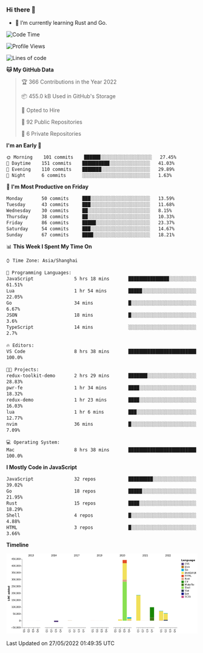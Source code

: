 ### Hi there 👋

- 🌱 I’m currently learning Rust and Go.

<!--START_SECTION:waka-->
![Code Time](http://img.shields.io/badge/Code%20Time-388%20hrs%2020%20mins-blue)

![Profile Views](http://img.shields.io/badge/Profile%20Views-1-blue)

![Lines of code](https://img.shields.io/badge/From%20Hello%20World%20I%27ve%20Written-884%20Thousand%20lines%20of%20code-blue)

**🐱 My GitHub Data** 

> 🏆 366 Contributions in the Year 2022
 > 
> 📦 455.0 kB Used in GitHub's Storage 
 > 
> 💼 Opted to Hire
 > 
> 📜 92 Public Repositories 
 > 
> 🔑 6 Private Repositories  
 > 
**I'm an Early 🐤** 

```text
🌞 Morning    101 commits    ██████░░░░░░░░░░░░░░░░░░░   27.45% 
🌆 Daytime    151 commits    ██████████░░░░░░░░░░░░░░░   41.03% 
🌃 Evening    110 commits    ███████░░░░░░░░░░░░░░░░░░   29.89% 
🌙 Night      6 commits      ░░░░░░░░░░░░░░░░░░░░░░░░░   1.63%

```
📅 **I'm Most Productive on Friday** 

```text
Monday       50 commits     ███░░░░░░░░░░░░░░░░░░░░░░   13.59% 
Tuesday      43 commits     ███░░░░░░░░░░░░░░░░░░░░░░   11.68% 
Wednesday    30 commits     ██░░░░░░░░░░░░░░░░░░░░░░░   8.15% 
Thursday     38 commits     ██░░░░░░░░░░░░░░░░░░░░░░░   10.33% 
Friday       86 commits     █████░░░░░░░░░░░░░░░░░░░░   23.37% 
Saturday     54 commits     ███░░░░░░░░░░░░░░░░░░░░░░   14.67% 
Sunday       67 commits     ████░░░░░░░░░░░░░░░░░░░░░   18.21%

```


📊 **This Week I Spent My Time On** 

```text
⌚︎ Time Zone: Asia/Shanghai

💬 Programming Languages: 
JavaScript               5 hrs 18 mins       ███████████████░░░░░░░░░░   61.51% 
Lua                      1 hr 54 mins        █████░░░░░░░░░░░░░░░░░░░░   22.05% 
Go                       34 mins             █░░░░░░░░░░░░░░░░░░░░░░░░   6.67% 
JSON                     18 mins             █░░░░░░░░░░░░░░░░░░░░░░░░   3.6% 
TypeScript               14 mins             ░░░░░░░░░░░░░░░░░░░░░░░░░   2.7%

🔥 Editors: 
VS Code                  8 hrs 38 mins       █████████████████████████   100.0%

🐱‍💻 Projects: 
redux-toolkit-demo       2 hrs 29 mins       ███████░░░░░░░░░░░░░░░░░░   28.83% 
pwr-fe                   1 hr 34 mins        ████░░░░░░░░░░░░░░░░░░░░░   18.32% 
redux-demo               1 hr 23 mins        ████░░░░░░░░░░░░░░░░░░░░░   16.03% 
lua                      1 hr 6 mins         ███░░░░░░░░░░░░░░░░░░░░░░   12.77% 
nvim                     36 mins             █░░░░░░░░░░░░░░░░░░░░░░░░   7.09%

💻 Operating System: 
Mac                      8 hrs 38 mins       █████████████████████████   100.0%

```

**I Mostly Code in JavaScript** 

```text
JavaScript               32 repos            █████████░░░░░░░░░░░░░░░░   39.02% 
Go                       18 repos            █████░░░░░░░░░░░░░░░░░░░░   21.95% 
Rust                     15 repos            ████░░░░░░░░░░░░░░░░░░░░░   18.29% 
Shell                    4 repos             █░░░░░░░░░░░░░░░░░░░░░░░░   4.88% 
HTML                     3 repos             █░░░░░░░░░░░░░░░░░░░░░░░░   3.66%

```


**Timeline**

![Chart not found](https://raw.githubusercontent.com/elton/elton/main/charts/bar_graph.png) 


 Last Updated on 27/05/2022 01:49:35 UTC
<!--END_SECTION:waka-->

<!--
**elton/elton** is a ✨ _special_ ✨ repository because its `README.md` (this file) appears on your GitHub profile.

Here are some ideas to get you started:

- 🔭 I’m currently working on ...
- 🌱 I’m currently learning ...
- 👯 I’m looking to collaborate on ...
- 🤔 I’m looking for help with ...
- 💬 Ask me about ...
- 📫 How to reach me: ...
- 😄 Pronouns: ...
- ⚡ Fun fact: ...
-->
